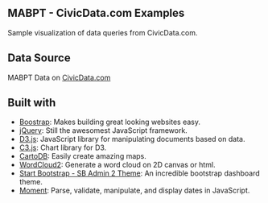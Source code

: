 ## MABPT - CivicData.com Examples

Sample visualization of data queries from CivicData.com.

## Data Source

MABPT Data on [CivicData.com](http://www.civicdata.com/organization/mabpt-b055013a-4189)

## Built with

* [Boostrap](http://getbootstrap.com/): Makes building great looking websites easy.
* [jQuery](http://jquery.com/): Still the awesomest JavaScript framework.
* [D3.js](http://d3js.org/): JavaScript library for manipulating documents based on data.
* [C3.js](http://c3js.org/): Chart library for D3.
* [CartoDB](http://cartodb.com/): Easily create amazing maps.
* [WordCloud2](http://timdream.org/wordcloud2.js/): Generate a word cloud on 2D canvas or html.
* [Start Bootstrap - SB Admin 2 Theme](http://startbootstrap.com/template-overviews/sb-admin-2/): An incredible bootstrap dashboard theme.
* [Moment](http://momentjs.com/): Parse, validate, manipulate, and display dates in JavaScript.
